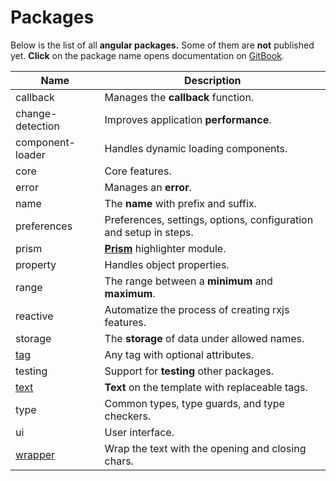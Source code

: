 # Packages

Below is the list of all **angular packages.** Some of them are **not** published yet. **Click** on the package name opens documentation on [GitBook](https://gitbook.com).

| Name                                           | Description                                                       |
| ---------------------------------------------- | ----------------------------------------------------------------- |
| callback                                       | Manages the **callback** function.                                |
| change-detection                               | Improves application **performance**.                             |
| component-loader                               | Handles dynamic loading components.                               |
| core                                           | Core features.                                                    |
| error                                          | Manages an **error**.                                             |
| name                                           | The **name** with prefix and suffix.                              |
| preferences                                    | Preferences, settings, options, configuration and setup in steps. |
| prism                                          | [**Prism**](https://prismjs.com) highlighter module.              |
| property                                       | Handles object properties.                                        |
| range                                          | The range between a **minimum** and **maximum**.                  |
| reactive                                       | Automatize the process of creating rxjs features.                 |
| storage                                        | The **storage** of data under allowed names.                      |
| [tag](https://tag.angular-package.dev)         | Any tag with optional attributes.                                 |
| testing                                        | Support for **testing** other packages.                           |
| [text](https://text.angular-package.dev)       | **Text** on the template with replaceable tags.                   |
| type                                           | Common types, type guards, and type checkers.                     |
| ui                                             | User interface.                                                   |
| [wrapper](https://wrapper.angular-package.dev) | Wrap the text with the opening and closing chars.                 |
